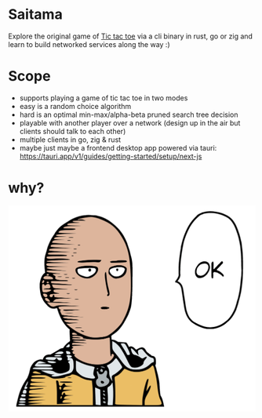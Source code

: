 # Saitama

Explore the original game of [Tic tac toe](https://en.wikipedia.org/wiki/Tic-tac-toe) via a cli binary in rust, go or zig and learn to build networked services along the way :)

# Scope
- supports playing a game of tic tac toe in two modes
- easy is a random choice algorithm
- hard is an optimal min-max/alpha-beta pruned search tree decision
- playable with another player over a network (design up in the air but clients should talk to each other)
- multiple clients in go, zig & rust
- maybe just maybe a frontend desktop app powered via tauri: https://tauri.app/v1/guides/getting-started/setup/next-js
  
# why?
![saitama](./saitama.png)
